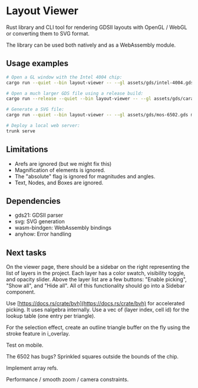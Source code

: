 # Layout Viewer

Rust library and CLI tool for rendering GDSII layouts with OpenGL / WebGL or
converting them to SVG format.

The library can be used both natively and as a WebAssembly module.

## Usage examples

```bash
# Open a GL window with the Intel 4004 chip:
cargo run --quiet --bin layout-viewer -- --gl assets/gds/intel-4004.gds

# Open a much larger GDS file using a release build:
cargo run --release --quiet --bin layout-viewer -- --gl assets/gds/caravel.gds

# Generate a SVG file:
cargo run --quiet --bin layout-viewer -- --gl assets/gds/mos-6502.gds mos-6502.svg

# Deploy a local web server:
trunk serve
```

## Limitations

- Arefs are ignored (but we might fix this)
- Magnification of elements is ignored.
- The "absolute" flag is ignored for magnitudes and angles.
- Text, Nodes, and Boxes are ignored.

## Dependencies

- gds21: GDSII parser
- svg: SVG generation
- wasm-bindgen: WebAssembly bindings
- anyhow: Error handling

## Next tasks

On the viewer page, there should be a sidebar on the right representing the list
of layers in the project. Each layer has a color swatch, visibility toggle, and
opacity slider. Above the layer list are a few buttons: "Enable picking", "Show
all", and "Hide all". All of this functionality should go into a Sidebar
component.

Use [https://docs.rs/crate/bvh](https://docs.rs/crate/bvh) for accelerated
picking. It uses nalgebra internally. Use a vec of (layer index, cell id) for
the lookup table (one entry per triangle).

For the selection effect, create an outline triangle buffer on the fly using the
stroke feature in i_overlay.

Test on mobile.

The 6502 has bugs? Sprinkled squares outside the bounds of the chip.

Implement array refs.

Performance / smooth zoom / camera constraints.
